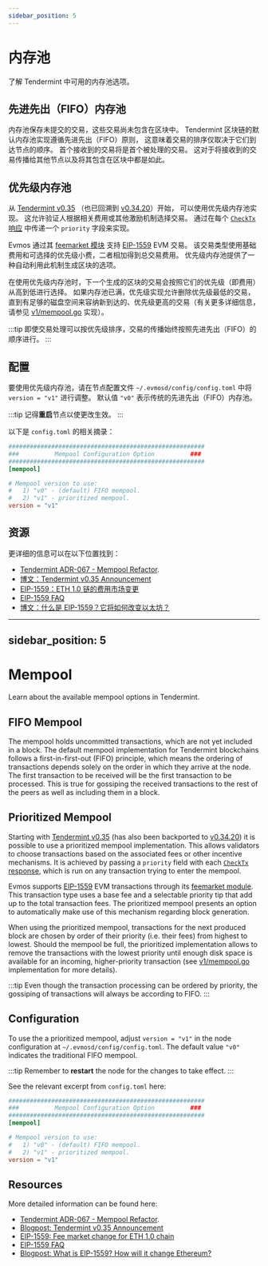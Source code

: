 ```yaml
---
sidebar_position: 5
---
```


# 内存池

了解 Tendermint 中可用的内存池选项。

## 先进先出（FIFO）内存池

内存池保存未提交的交易，这些交易尚未包含在区块中。
Tendermint 区块链的默认内存池实现遵循先进先出（FIFO）原则，
这意味着交易的排序仅取决于它们到达节点的顺序。
首个接收到的交易将是首个被处理的交易。
这对于将接收到的交易传播给其他节点以及将其包含在区块中都是如此。

## 优先级内存池

从 [Tendermint v0.35](https://github.com/tendermint/tendermint/blob/v0.35.0/CHANGELOG.md)
（也已回溯到 [v0.34.20](https://github.com/tendermint/tendermint/blob/17c94bb0dcb354c57f49cdcd1e62f4742752c803/UPGRADING.md?plain=1#L54)）开始，
可以使用优先级内存池实现。
这允许验证人根据相关费用或其他激励机制选择交易。
通过在每个 [`CheckTx` 响应](https://github.com/tendermint/tendermint/blob/17c94bb0dcb354c57f49cdcd1e62f4742752c803/proto/tendermint/abci/types.proto#L234) 中传递一个 `priority` 字段来实现。

Evmos 通过其 [feemarket 模块](../../protocol/modules/feemarket) 支持 [EIP-1559](https://eips.ethereum.org/EIPS/eip-1559#simple-summary) EVM 交易。
该交易类型使用基础费用和可选择的优先级小费，二者相加得到总交易费用。
优先级内存池提供了一种自动利用此机制生成区块的选项。

在使用优先级内存池时，下一个生成的区块的交易会按照它们的优先级（即费用）从高到低进行选择。
如果内存池已满，优先级实现允许删除优先级最低的交易，直到有足够的磁盘空间来容纳新到达的、优先级更高的交易（有关更多详细信息，请参见 [v1/mempool.go](https://github.com/tendermint/tendermint/blob/17c94bb0dcb354c57f49cdcd1e62f4742752c803/mempool/v1/mempool.go#L505C2-L576) 实现）。

:::tip
即使交易处理可以按优先级排序，交易的传播始终按照先进先出（FIFO）的顺序进行。
:::

## 配置

要使用优先级内存池，请在节点配置文件 `~/.evmosd/config/config.toml` 中将 `version = "v1"` 进行调整。
默认值 `"v0"` 表示传统的先进先出（FIFO）内存池。

:::tip
记得**重启**节点以使更改生效。
:::

以下是 `config.toml` 的相关摘录：

```toml
#######################################################
###          Mempool Configuration Option          ###
#######################################################
[mempool]

# Mempool version to use:
#   1) "v0" - (default) FIFO mempool.
#   2) "v1" - prioritized mempool.
version = "v1"
```

## 资源

更详细的信息可以在以下位置找到：

- [Tendermint ADR-067 - Mempool Refactor](https://github.com/tendermint/tendermint/blob/main/docs/architecture/adr-067-mempool-refactor.md).
- [博文：Tendermint v0.35 Announcement](https://medium.com/tendermint/tendermint-v0-35-introduces-prioritized-mempool-a-makeover-to-the-peer-to-peer-network-more-61eea6ec572d)
- [EIP-1559：ETH 1.0 链的费用市场变更](https://eips.ethereum.org/EIPS/eip-1559)
- [EIP-1559 FAQ](https://notes.ethereum.org/@vbuterin/eip-1559-faq)
- [博文：什么是 EIP-1559？它将如何改变以太坊？](https://consensys.net/blog/quorum/what-is-eip-1559-how-will-it-change-ethereum/)


---
sidebar_position: 5
---

# Mempool

Learn about the available mempool options in Tendermint.

## FIFO Mempool

The mempool holds uncommitted transactions, which are not yet included in a block.
The default mempool implementation for Tendermint blockchains follows a first-in-first-out (FIFO) principle,
which means the ordering of transactions depends solely on the order in which they arrive at the node.
The first transaction to be received will be the first transaction to be processed.
This is true for gossiping the received transactions to the rest of the peers as well as including them in a block.

## Prioritized Mempool

Starting with [Tendermint v0.35](https://github.com/tendermint/tendermint/blob/v0.35.0/CHANGELOG.md)
(has also been backported to [v0.34.20](https://github.com/tendermint/tendermint/blob/17c94bb0dcb354c57f49cdcd1e62f4742752c803/UPGRADING.md?plain=1#L54))
it is possible to use a prioritized mempool implementation.
This allows validators to choose transactions based on the associated fees or other incentive mechanisms.
It is achieved by passing a `priority` field with each [`CheckTx` response](https://github.com/tendermint/tendermint/blob/17c94bb0dcb354c57f49cdcd1e62f4742752c803/proto/tendermint/abci/types.proto#L234),
which is run on any transaction trying to enter the mempool.

Evmos supports [EIP-1559](https://eips.ethereum.org/EIPS/eip-1559#simple-summary) EVM transactions through its
[feemarket module](../../protocol/modules/feemarket).
This transaction type uses a base fee and a selectable priority tip that add up to the total transaction fees.
The prioritized mempool presents an option to automatically make use of this mechanism regarding block generation.

When using the prioritized mempool, transactions for the next produced block are chosen
by order of their priority (i.e. their fees) from highest to lowest.
Should the mempool be full, the prioritized implementation allows
to remove the transactions with the lowest priority until enough disk space is available for
an incoming, higher-priority transaction (see [v1/mempool.go](https://github.com/tendermint/tendermint/blob/17c94bb0dcb354c57f49cdcd1e62f4742752c803/mempool/v1/mempool.go#L505C2-L576) implementation for more details).

:::tip
Even though the transaction processing can be ordered by priority, the gossiping of transactions will always be according to FIFO.
:::

## Configuration

To use the a prioritized mempool, adjust `version = "v1"` in the node configuration at `~/.evmosd/config/config.toml`.
The default value `"v0"` indicates the traditional FIFO mempool.

:::tip
Remember to **restart** the node for the changes to take effect.
:::

See the relevant excerpt from `config.toml` here:

```toml
#######################################################
###          Mempool Configuration Option          ###
#######################################################
[mempool]

# Mempool version to use:
#   1) "v0" - (default) FIFO mempool.
#   2) "v1" - prioritized mempool.
version = "v1"
```

## Resources

More detailed information can be found here:

- [Tendermint ADR-067 - Mempool Refactor](https://github.com/tendermint/tendermint/blob/main/docs/architecture/adr-067-mempool-refactor.md).
- [Blogpost: Tendermint v0.35 Announcement](https://medium.com/tendermint/tendermint-v0-35-introduces-prioritized-mempool-a-makeover-to-the-peer-to-peer-network-more-61eea6ec572d)
- [EIP-1559: Fee market change for ETH 1.0 chain](https://eips.ethereum.org/EIPS/eip-1559)
- [EIP-1559 FAQ](https://notes.ethereum.org/@vbuterin/eip-1559-faq)
- [Blogpost: What is EIP-1559? How will it change Ethereum?](https://consensys.net/blog/quorum/what-is-eip-1559-how-will-it-change-ethereum/)